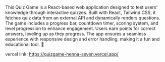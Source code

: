 This Quiz Game is a React-based web application designed to test users' knowledge through interactive quizzes. Built with React, Tailwind CSS, it fetches quiz data from an external API and dynamically renders questions. The game includes a progress bar, countdown timer, scoring system, and level progression to enhance engagement. Users earn points for correct answers, leveling up as they progress. The app ensures a seamless experience with responsive design and error handling, making it a fun and educational tool. 🚀

vercel link: https://quizgame-henna-seven.vercel.app/
